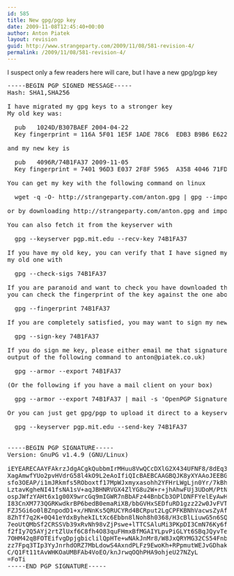 ```yaml
---
id: 585
title: New gpg/pgp key
date: 2009-11-08T12:45:40+00:00
author: Anton Piatek
layout: revision
guid: http://www.strangeparty.com/2009/11/08/581-revision-4/
permalink: /2009/11/08/581-revision-4/
---
```

I suspect only a few readers here will care, but I have a new gpg/pgp key

<!--more-->

<pre>-----BEGIN PGP SIGNED MESSAGE-----          
Hash: SHA1,SHA256                           

I have migrated my gpg keys to a stronger key
My old key was:                              

  pub   1024D/B307BAEF 2004-04-22         
  Key fingerprint = 116A 5F01 1E5F 1ADE 78C6  EDB3 B9B6 E622 B307 BAEF

and my new key is

  pub   4096R/74B1FA37 2009-11-05
  Key fingerprint = 7401 96D3 E037 2F8F 5965  A358 4046 71FD 74B1 FA37

You can get my key with the following command on linux

  wget -q -O- http://strangeparty.com/anton.gpg | gpg --import -

or by downloading http://strangeparty.com/anton.gpg and importing manually

You can also fetch it from the keyserver with

  gpg --keyserver pgp.mit.edu --recv-key 74B1FA37

If you have my old key, you can verify that I have signed my new one with
my old one with

  gpg --check-sigs 74B1FA37

If you are paranoid and want to check you have downloaded the right key,
you can check the fingerprint of the key against the one above with

  gpg --fingerprint 74B1FA37

If you are completely satisfied, you may want to sign my new key

  gpg --sign-key 74B1FA37

If you do sign me key, please either email me that signature (email the
output of the following command to anton@piatek.co.uk)

  gpg --armor --export 74B1FA37

(Or the following if you have a mail client on your box)

  gpg --armor --export 74B1FA37 | mail -s 'OpenPGP Signatures' anton@piatek.co.uk

Or you can just get gpg/pgp to upload it direct to a keyserver

  gpg --keyserver pgp.mit.edu --send-key 74B1FA37


-----BEGIN PGP SIGNATURE-----
Version: GnuPG v1.4.9 (GNU/Linux)

iEYEARECAAYFAkrzJdgACgkQubbmIrMHuu8VwQCcDXlG2X434UFNF8/8dEq3gTCJ
XagAmwfYUo2pvHVdrG58l4kO9L2eAoIfiQIcBAEBCAAGBQJK8yXYAAoJEEBGcf10
sfo3OEAP/i1mJRkmfs5ROboxtf17MpWJxmyxasohh2YFHrLWgLjn0Yr/7kBhE85k
LztavKgheNI41fsNA1sV+aqJBHNRVGX4ZlYG8u2W+r+jhAhwFUj3UDoM/PtNmRKO
ospJWfzYAHt6x1g00X9wrcGq9mIGWR7nBbAFz44BnbCb3OPlDNFFYelEyAwHBTJ2
I83CnXM773QGRKwdkrBP6bedB0emaRiXB/bbGVHxSEDfuRD1gzz22w0JvFVTgD9h
FZJ5Gi6o0lBZnpodD1+x/HNnKs5QRUCYRd4BCRput2LgCPFKBNhVacwsZyAf+QJW
8ZhTf7q2K+0Q41eYdxByhekILtXc6Ebbn8lNoh8h0368/H3cBlLiuwG5n6SQN4B4
7eoUtQMbSf2CRSSVb39xRvNh98vZjPswe+lTTCSAluMi3PKpDI3CmN76Ky6fI+cO
f2fIy7Q5AYj2rtZlUxf6C8fh4O83quFHmxBfMGAIYLpvPiGLYt6SBqJQyvTegAfh
7OHM42qBFOTEifvgDpjgbiclilQpHTe+wNAkJnMr8/W8JxQRYMG32CS54FnbmPvh
zz7Fpq3TIp3YyJnrhdORZ7MbLdowS4AxndPLFz9EwoKh+RPpmutWEJvGDhak8FwA
C/Q1Ft11tAvWHKOaUMBFAb4VoEO/knJrwqOQhPHA9ohjeU27NZyL
=FoTi
-----END PGP SIGNATURE-----</pre>
